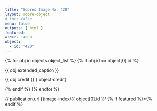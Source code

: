 ```yaml
---
title: "Scores Image No. 420"
layout: score-object
# toc: false
menu: false
outputs: [ html ]
featured: 
order: 14200
object:
  - id: "420"
---
```


{% for obj in objects.object_list %}
{% if obj.id == object[0].id %}

{{ obj.extended_caption }}

{{ obj.credit }} {.object-credit}

{% endif %}
{% endfor %}

<div class="object-credit object-url is-print-only">

{{ publication.url }}image-index/{{ object[0].id }}/ {% if featured %}*{% endif %}

</div>
